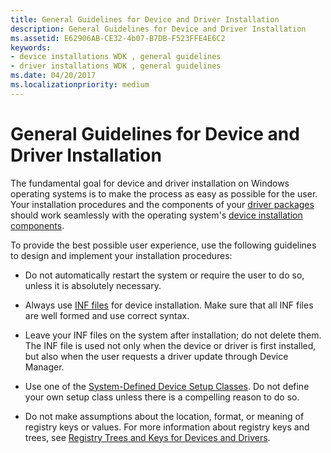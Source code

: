 ```yaml
---
title: General Guidelines for Device and Driver Installation
description: General Guidelines for Device and Driver Installation
ms.assetid: E62906AB-CE32-4b07-B7DB-F523FFE4E6C2
keywords:
- device installations WDK , general guidelines
- driver installations WDK , general guidelines
ms.date: 04/20/2017
ms.localizationpriority: medium
---
```


# General Guidelines for Device and Driver Installation


The fundamental goal for device and driver installation on Windows operating systems is to make the process as easy as possible for the user. Your installation procedures and the components of your [driver packages](driver-packages.md) should work seamlessly with the operating system's [device installation components](https://msdn.microsoft.com/library/windows/hardware/ff541277).

To provide the best possible user experience, use the following guidelines to design and implement your installation procedures:

-   Do not automatically restart the system or require the user to do so, unless it is absolutely necessary.

-   Always use [INF files](overview-of-inf-files.md) for device installation. Make sure that all INF files are well formed and use correct syntax.

-   Leave your INF files on the system after installation; do not delete them. The INF file is used not only when the device or driver is first installed, but also when the user requests a driver update through Device Manager.

-   Use one of the [System-Defined Device Setup Classes](https://msdn.microsoft.com/library/windows/hardware/ff553419). Do not define your own setup class unless there is a compelling reason to do so.

-   Do not make assumptions about the location, format, or meaning of registry keys or values. For more information about registry keys and trees, see [Registry Trees and Keys for Devices and Drivers](registry-trees-and-keys.md).

 

 





